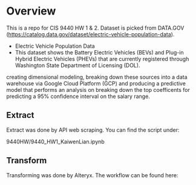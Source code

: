 # Overview

This is a repo for CIS 9440 HW 1 & 2. Dataset is picked from DATA.GOV (https://catalog.data.gov/dataset/electric-vehicle-population-data).

- Electric Vehicle Population Data
- This dataset shows the Battery Electric Vehicles (BEVs) and Plug-in Hybrid Electric Vehicles (PHEVs) that are currently registered through Washington State Department of Licensing (DOL).

creating dimensional modeling, breaking down these sources into a data warehouse via Google Cloud Platform (GCP) and producing a predictive model that performs an analysis on breaking down the top coefficents for predicting a 95% confidence interval on the salary range.

## Extract

Extract was done by API web scraping. You can find the script under: 

9440HW/9440_HW1_KaiwenLian.ipynb


## Transform

Transforming was done by Alteryx. The workflow can be found here:
